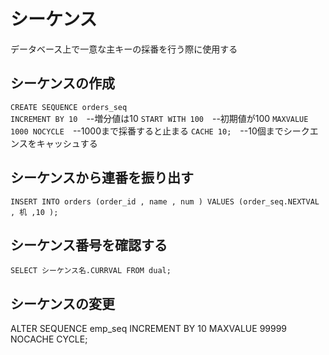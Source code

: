 # シーケンス
データベース上で一意な主キーの採番を行う際に使用する

## シーケンスの作成
`CREATE SEQUENCE orders_seq`  
`INCREMENT BY 10`　--増分値は10
`START WITH 100`　--初期値が100
`MAXVALUE 1000 NOCYCLE`　--1000まで採番すると止まる
`CACHE 10;`　--10個までシークエンスをキャッシュする
## シーケンスから連番を振り出す
`INSERT INTO orders (order_id , name , num ) VALUES (order_seq.NEXTVAL , 机 ,10 );`
## シーケンス番号を確認する
`SELECT シーケンス名.CURRVAL FROM dual;`

## シーケンスの変更

ALTER SEQUENCE emp_seq
INCREMENT BY 10
MAXVALUE 99999
NOCACHE
CYCLE;




